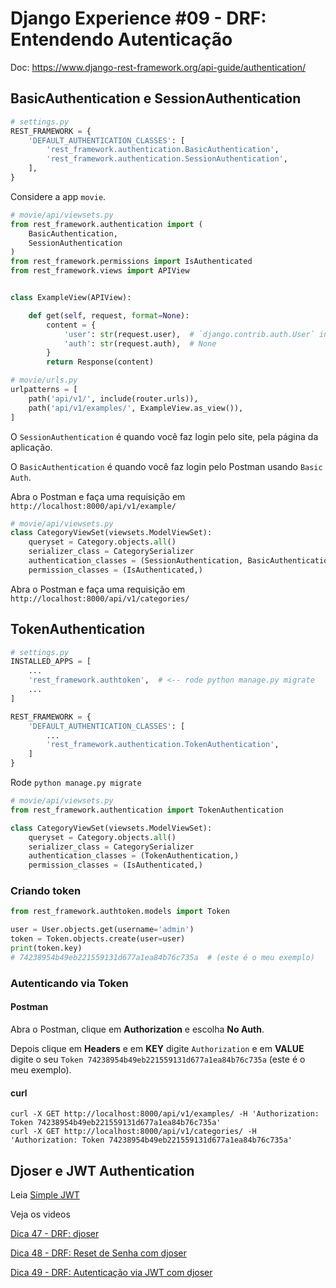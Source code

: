 # Django Experience #09 - DRF: Entendendo Autenticação

Doc: https://www.django-rest-framework.org/api-guide/authentication/

## BasicAuthentication e SessionAuthentication

```python
# settings.py
REST_FRAMEWORK = {
    'DEFAULT_AUTHENTICATION_CLASSES': [
        'rest_framework.authentication.BasicAuthentication',
        'rest_framework.authentication.SessionAuthentication',
    ],
}
```

Considere a app `movie`.

```python
# movie/api/viewsets.py
from rest_framework.authentication import (
    BasicAuthentication,
    SessionAuthentication
)
from rest_framework.permissions import IsAuthenticated
from rest_framework.views import APIView


class ExampleView(APIView):

    def get(self, request, format=None):
        content = {
            'user': str(request.user),  # `django.contrib.auth.User` instance.
            'auth': str(request.auth),  # None
        }
        return Response(content)
```

```python
# movie/urls.py
urlpatterns = [
    path('api/v1/', include(router.urls)),
    path('api/v1/examples/', ExampleView.as_view()),
]
```

O `SessionAuthentication` é quando você faz login pelo site, pela página da aplicação.

O `BasicAuthentication` é quando você faz login pelo Postman usando `Basic Auth`.

Abra o Postman e faça uma requisição em `http://localhost:8000/api/v1/example/`

```python
# movie/api/viewsets.py
class CategoryViewSet(viewsets.ModelViewSet):
    queryset = Category.objects.all()
    serializer_class = CategorySerializer
    authentication_classes = (SessionAuthentication, BasicAuthentication)
    permission_classes = (IsAuthenticated,)

```

Abra o Postman e faça uma requisição em `http://localhost:8000/api/v1/categories/`


## TokenAuthentication

```python
# settings.py
INSTALLED_APPS = [
    ...
    'rest_framework.authtoken',  # <-- rode python manage.py migrate
    ...
]

REST_FRAMEWORK = {
    'DEFAULT_AUTHENTICATION_CLASSES': [
        ...
        'rest_framework.authentication.TokenAuthentication',
    ]
}
```

Rode `python manage.py migrate`

```python
# movie/api/viewsets.py
from rest_framework.authentication import TokenAuthentication

class CategoryViewSet(viewsets.ModelViewSet):
    queryset = Category.objects.all()
    serializer_class = CategorySerializer
    authentication_classes = (TokenAuthentication,)
    permission_classes = (IsAuthenticated,)
```


### Criando token

```python
from rest_framework.authtoken.models import Token

user = User.objects.get(username='admin')
token = Token.objects.create(user=user)
print(token.key)
# 74238954b49eb221559131d677a1ea84b76c735a  # (este é o meu exemplo)
```

### Autenticando via Token

#### Postman

Abra o Postman, clique em **Authorization** e escolha **No Auth**.

Depois clique em **Headers** e em **KEY** digite `Authorization` e em **VALUE** digite o seu `Token 74238954b49eb221559131d677a1ea84b76c735a` (este é o meu exemplo).

#### curl

```
curl -X GET http://localhost:8000/api/v1/examples/ -H 'Authorization: Token 74238954b49eb221559131d677a1ea84b76c735a'
curl -X GET http://localhost:8000/api/v1/categories/ -H 'Authorization: Token 74238954b49eb221559131d677a1ea84b76c735a'
```

## Djoser e JWT Authentication

Leia [Simple JWT](https://django-rest-framework-simplejwt.readthedocs.io/en/latest/index.html)

Veja os videos

[Dica 47 - DRF: djoser](https://youtu.be/HUtG2Eg47Gw)

[Dica 48 - DRF: Reset de Senha com djoser](https://youtu.be/BilRdaQXX8U)

[Dica 49 - DRF: Autenticação via JWT com djoser](https://youtu.be/dOomllYxj9E)

